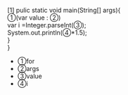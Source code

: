 [1]
pulic  static void main(String[] args){  
    ①(var value : ②)  
    var i =Integer.parseInt(③);  
    System.out.println(④*1.5);  
}  
}   

- ①for 
- ②args
- ③value
- ④i

